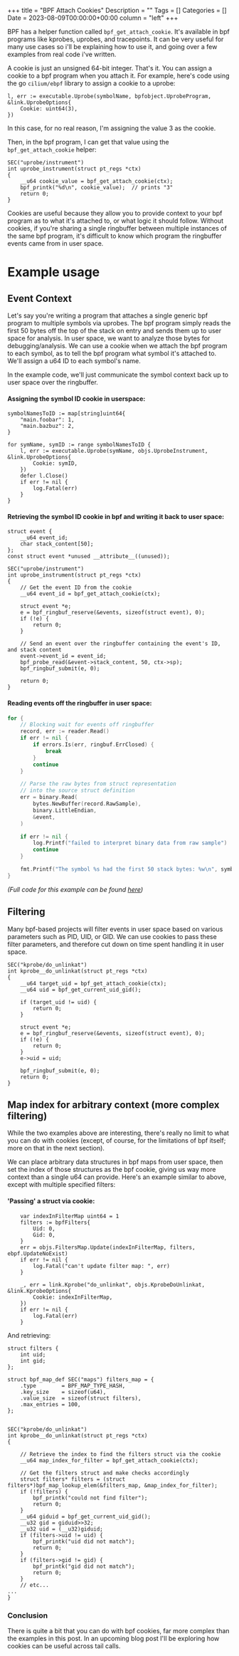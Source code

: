 +++
title = "BPF Attach Cookies"
Description = ""
Tags = []
Categories = []
Date = 2023-08-09T00:00:00+00:00
column = "left"
+++

BPF has a helper function called `bpf_get_attach_cookie`. It's available in bpf programs like kprobes, uprobes, and tracepoints. It can be very useful for many use cases so i'll be explaining how to use it, and going over a few examples from real code i've written.

A cookie is just an unsigned 64-bit integer. That's it. You can assign a cookie to a bpf program when you attach it. For example, here's code using the go `cilium/ebpf` library to assign a cookie to a uprobe:

```
l, err := executable.Uprobe(symbolName, bpfobject.UprobeProgram, &link.UprobeOptions{
	Cookie: uint64(3),
})
```

In this case, for no real reason, I'm assigning the value 3 as the cookie.

Then, in the bpf program, I can get that value using the `bpf_get_attach_cookie` helper:

```
SEC("uprobe/instrument")
int uprobe_instrument(struct pt_regs *ctx)
{
    __u64 cookie_value = bpf_get_attach_cookie(ctx);
    bpf_printk("%d\n", cookie_value);  // prints "3"  
    return 0;
}
```

Cookies are useful because they allow you to provide context to your bpf program as to what it's attached to, or what logic it should follow. Without cookies, if you're sharing a single ringbuffer between multiple instances of the same bpf program, it's difficult to know which program the ringbuffer events came from in user space.

# Example usage

## Event Context

Let's say you're writing a program that attaches a single generic bpf program to multiple symbols via uprobes. The bpf program simply reads the first 50 bytes off the top of the stack on entry and sends them up to user space for analysis. In user space, we want to analyze those bytes for debugging/analysis. We can use a cookie when we attach the bpf program to each symbol, as to tell the bpf program what symbol it's attached to. We'll assign a u64 ID to each symbol's name.

In the example code, we'll just communicate the symbol context back up to user space over the ringbuffer.


#### Assigning the symbol ID cookie in userspace:

```
symbolNamesToID := map[string]uint64{
	"main.foobar": 1,
	"main.bazbuz": 2,
}

for symName, symID := range symbolNamesToID {
	l, err := executable.Uprobe(symName, objs.UprobeInstrument, &link.UprobeOptions{
		Cookie: symID,
	})
	defer l.Close()
	if err != nil {
		log.Fatal(err)
	}
}
```

#### Retrieving the symbol ID cookie in bpf and writing it back to user space:

```
struct event {
    __u64 event_id;
    char stack_content[50];
};
const struct event *unused __attribute__((unused));

SEC("uprobe/instrument")
int uprobe_instrument(struct pt_regs *ctx)
{
    // Get the event ID from the cookie
    __u64 event_id = bpf_get_attach_cookie(ctx);

    struct event *e;
    e = bpf_ringbuf_reserve(&events, sizeof(struct event), 0);
    if (!e) {
        return 0;
    }

	// Send an event over the ringbuffer containing the event's ID, and stack content
    event->event_id = event_id;
    bpf_probe_read(&event->stack_content, 50, ctx->sp);
    bpf_ringbuf_submit(e, 0);

    return 0;
}
```

#### Reading events off the ringbuffer in user space:

```go
for {
	// Blocking wait for events off ringbuffer
	record, err := reader.Read()
	if err != nil {
		if errors.Is(err, ringbuf.ErrClosed) {
			break
		}
		continue
	}

	// Parse the raw bytes from struct representation
	// into the source struct definition
	err = binary.Read(
		bytes.NewBuffer(record.RawSample),
		binary.LittleEndian,
		&event,
	)

	if err != nil {
		log.Printf("failed to interpret binary data from raw sample")
		continue
	}

	fmt.Printf("The symbol %s had the first 50 stack bytes: %w\n", symbolIDToName[event.event_id], event.stack_content))
}
```

_(Full code for this example can be found [here]())_

## Filtering

Many bpf-based projects will filter events in user space based on various parameters such as PID, UID, or GID. We can use cookies to pass these filter parameters, and therefore cut down on time spent handling it in user space.

```
SEC("kprobe/do_unlinkat")
int kprobe__do_unlinkat(struct pt_regs *ctx)
{
    __u64 target_uid = bpf_get_attach_cookie(ctx);
    __u64 uid = bpf_get_current_uid_gid();

    if (target_uid != uid) {
        return 0;
    }

    struct event *e;
    e = bpf_ringbuf_reserve(&events, sizeof(struct event), 0);
    if (!e) {
        return 0;
    }
    e->uid = uid;

    bpf_ringbuf_submit(e, 0);
    return 0;
}
```

## Map index for arbitrary context (more complex filtering)

While the two examples above are interesting, there's really no limit to what you can do with cookies (except, of course, for the limitations of bpf itself; more on that in the next section).

We can place arbitrary data structures in bpf maps from user space, then set the index of those structures as the bpf cookie, giving us way more context than a single u64 can provide. Here's an example similar to above, except with multiple specified filters:

#### 'Passing' a struct via cookie:

```
	var indexInFilterMap uint64 = 1
	filters := bpfFilters{
		Uid: 0,
		Gid: 0,
	}
	err = objs.FiltersMap.Update(indexInFilterMap, filters, ebpf.UpdateNoExist)
	if err != nil {
		log.Fatal("can't update filter map: ", err)
	}

	_, err = link.Kprobe("do_unlinkat", objs.KprobeDoUnlinkat, &link.KprobeOptions{
		Cookie: indexInFilterMap,
	})
	if err != nil {
		log.Fatal(err)
	}
```

And retrieving: 
```
struct filters {
    int uid;
    int gid;
};

struct bpf_map_def SEC("maps") filters_map = {
	.type        = BPF_MAP_TYPE_HASH,
	.key_size    = sizeof(u64),
	.value_size  = sizeof(struct filters),
	.max_entries = 100, 
};


SEC("kprobe/do_unlinkat")
int kprobe__do_unlinkat(struct pt_regs *ctx)
{

	// Retrieve the index to find the filters struct via the cookie
    __u64 map_index_for_filter = bpf_get_attach_cookie(ctx);

	// Get the filters struct and make checks accordingly
    struct filters* filters = (struct filters*)bpf_map_lookup_elem(&filters_map, &map_index_for_filter);
    if (!filters) {
        bpf_printk("could not find filter");
        return 0;
    }
    __u64 giduid = bpf_get_current_uid_gid();
    __u32 gid = giduid>>32;
    __u32 uid = (__u32)giduid;
    if (filters->uid != uid) {
        bpf_printk("uid did not match");
        return 0;
    }
    if (filters->gid != gid) {
        bpf_printk("gid did not match");
        return 0;
    }
	// etc...
...
}
```

### Conclusion

There is quite a bit that you can do with bpf cookies, far more complex than the examples in this post. In an upcoming blog post I'll be exploring how cookies can be useful across tail calls.